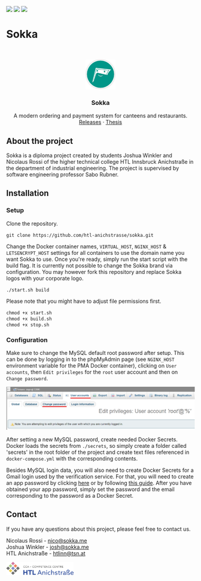 [![](https://tokei.rs/b1/github/htl-anichstrasse/sokka?category=code)](https://github.com/XAMPPRocky/tokei)
[![](https://img.shields.io/codacy/grade/9668f5d04b3d4f8f9b9ad2166e5f17af)](https://www.codacy.com/gh/htl-anichstrasse/sokka/dashboard?utm_source=github.com&amp;utm_medium=referral&amp;utm_content=htl-anichstrasse/sokka&amp;utm_campaign=Badge_Grade)
[![](https://img.shields.io/github/license/htl-anichstrasse/sokka)](https://github.com/htl-anichstrasse/sokka/blob/master/LICENSE)

# Sokka

<br/>
<p align="center">
  <a href="https://sokka.me/">
    <img src=".github/icon_sokka.png" alt="Sokka Logo" height="80">
  </a>

  <h3 align="center">Sokka</h3>

  <p align="center">
    A modern ordering and payment system for canteens and restaurants.
    <br/>
    <a href="https://github.com/htl-anichstrasse/sokka/releases">Releases</a>
    ·
    <a href="https://github.com/htl-anichstrasse/sokka/blob/master/docs/thesis.pdf">Thesis</a>
  </p>
</p>

## About the project
Sokka is a diploma project created by students Joshua Winkler and Nicolaus Rossi of the higher technical college HTL Innsbruck Anichstraße in the department of industrial engineering. The project is supervised by software engineering professor Sabo Rubner.

## Installation

### Setup

Clone the repository.
```
git clone https://github.com/htl-anichstrasse/sokka.git
```

Change the Docker container names, `VIRTUAL_HOST`, `NGINX_HOST` & `LETSENCRYPT_HOST` settings for all containers to use the domain name you want Sokka to use. Once you're ready, simply run the start script with the build flag. It is currently not possible to change the Sokka brand via configuration. You may however fork this repository and replace Sokka logos with your corporate logo.

```
./start.sh build
```

Please note that you might have to adjust file permissions first.

```
chmod +x start.sh
chmod +x build.sh
chmod +x stop.sh
```

### Configuration

Make sure to change the MySQL default root password after setup. This can be done by logging in to the phpMyAdmin page (see `NGINX_HOST` environment variable for the PMA Docker container), clicking on `User accounts`, then `Edit privileges` for the `root` user account and then on `Change password`.

<img src=".github/phpmyadmin_changepassword.png" alt="phpMyAdmin Change Password Screenshot">

After setting a new MySQL password, create needed Docker Secrets. Docker loads the secrets from `./secrets`, so simply create a folder called 'secrets' in the root folder of the project and create text files referenced in `docker-compose.yml` with the corresponding contents.

Besides MySQL login data, you will also need to create Docker Secrets for a Gmail login used by the verification service. For that, you will need to create an app password by clicking [here](https://myaccount.google.com/u/1/apppasswords) or by following [this guide](https://support.google.com/accounts/answer/185833). After you have obtained your app password, simply set the password and the email corresponding to the password as a Docker Secret.

## Contact

If you have any questions about this project, please feel free to contact us.

Nicolaus Rossi - nico@sokka.me<br>
Joshua Winkler - josh@sokka.me<br>
HTL Anichstraße - htlinn@tsn.at

<a href="https://htlanichstrasse.tirol" target="_blank"><img src=".github/logo_background.png" width="180px"></a>
